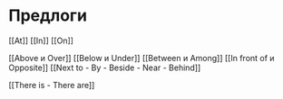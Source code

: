 # Предлоги

[[At]]
[[In]]
[[On]]

[[Above и Over]]
[[Below и Under]]
[[Between и Among]]
[[In front of и Opposite]]
[[Next to - By - Beside - Near - Behind]]

[[There is - There are]]
